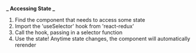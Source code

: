 **_ Accessing State _**

1. Find the component that needs to access some state
2. Import the 'useSelector' hook from 'react-redux'
3. Call the hook, passing in a selector function
4. Use the state! Anytime state changes, the component will automatically rerender
